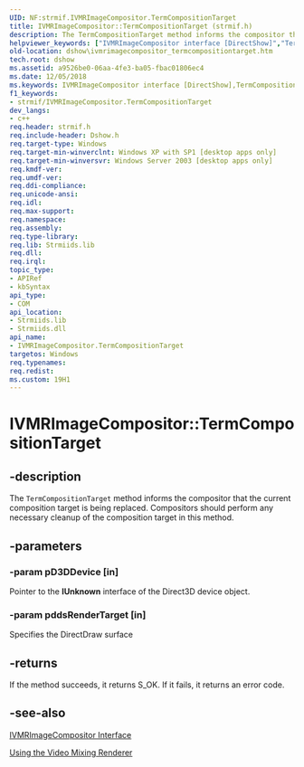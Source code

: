 ```yaml
---
UID: NF:strmif.IVMRImageCompositor.TermCompositionTarget
title: IVMRImageCompositor::TermCompositionTarget (strmif.h)
description: The TermCompositionTarget method informs the compositor that the current composition target is being replaced. Compositors should perform any necessary cleanup of the composition target in this method.
helpviewer_keywords: ["IVMRImageCompositor interface [DirectShow]","TermCompositionTarget method","IVMRImageCompositor.TermCompositionTarget","IVMRImageCompositor::TermCompositionTarget","IVMRImageCompositorStopCompositing","TermCompositionTarget","TermCompositionTarget method [DirectShow]","TermCompositionTarget method [DirectShow]","IVMRImageCompositor interface","dshow.ivmrimagecompositor_termcompositiontarget","strmif/IVMRImageCompositor::TermCompositionTarget"]
old-location: dshow\ivmrimagecompositor_termcompositiontarget.htm
tech.root: dshow
ms.assetid: a9526be0-06aa-4fe3-ba05-fbac01806ec4
ms.date: 12/05/2018
ms.keywords: IVMRImageCompositor interface [DirectShow],TermCompositionTarget method, IVMRImageCompositor.TermCompositionTarget, IVMRImageCompositor::TermCompositionTarget, IVMRImageCompositorStopCompositing, TermCompositionTarget, TermCompositionTarget method [DirectShow], TermCompositionTarget method [DirectShow],IVMRImageCompositor interface, dshow.ivmrimagecompositor_termcompositiontarget, strmif/IVMRImageCompositor::TermCompositionTarget
f1_keywords:
- strmif/IVMRImageCompositor.TermCompositionTarget
dev_langs:
- c++
req.header: strmif.h
req.include-header: Dshow.h
req.target-type: Windows
req.target-min-winverclnt: Windows XP with SP1 [desktop apps only]
req.target-min-winversvr: Windows Server 2003 [desktop apps only]
req.kmdf-ver: 
req.umdf-ver: 
req.ddi-compliance: 
req.unicode-ansi: 
req.idl: 
req.max-support: 
req.namespace: 
req.assembly: 
req.type-library: 
req.lib: Strmiids.lib
req.dll: 
req.irql: 
topic_type:
- APIRef
- kbSyntax
api_type:
- COM
api_location:
- Strmiids.lib
- Strmiids.dll
api_name:
- IVMRImageCompositor.TermCompositionTarget
targetos: Windows
req.typenames: 
req.redist: 
ms.custom: 19H1
---
```


# IVMRImageCompositor::TermCompositionTarget


## -description



The <code>TermCompositionTarget</code> method informs the compositor that the current composition target is being replaced. Compositors should perform any necessary cleanup of the composition target in this method.




## -parameters




### -param pD3DDevice [in]

Pointer to the <b>IUnknown</b> interface of the Direct3D device object.


### -param pddsRenderTarget [in]

Specifies the DirectDraw surface


## -returns



If the method succeeds, it returns S_OK. If it fails, it returns an error code.




## -see-also




<a href="https://docs.microsoft.com/windows/desktop/api/strmif/nn-strmif-ivmrimagecompositor">IVMRImageCompositor Interface</a>



<a href="https://docs.microsoft.com/windows/desktop/DirectShow/using-the-video-mixing-renderer">Using the Video Mixing Renderer</a>
 

 

